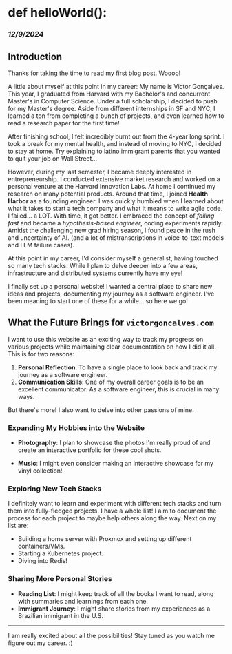 # def helloWorld():

### *12/9/2024*

## Introduction

Thanks for taking the time to read my first blog post. Woooo!

A little about myself at this point in my career: My name is Victor Gonçalves. This year, I graduated from Harvard with my Bachelor's and concurrent Master's in Computer Science. Under a full scholarship, I decided to push for my Master's degree. Aside from different internships in SF and NYC, I learned a ton from completing a bunch of projects, and even learned how to read a research paper for the first time!

After finishing school, I felt incredibly burnt out from the 4-year long sprint. I took a break for my mental health, and instead of moving to NYC, I decided to stay at home. Try explaining to latino immigrant parents that you wanted to quit your job on Wall Street...

However, during my last semester, I became deeply interested in entrepreneurship. I conducted extensive market research and worked on a personal venture at the Harvard Innovation Labs. At home I continued my research on many potential products. Around that time, I joined **Health Harbor** as a founding engineer. I  was quickly humbled when I learned about what it takes to start a tech company and what it means to write agile code. I failed... a LOT. With time, it got better. I embraced the concept of *failing fast* and became a *hypothesis-based engineer*, coding experiments rapidly. Amidst the challenging new grad hiring season, I found peace in the rush and uncertainty of AI. (and a lot of mistranscriptions in voice-to-text models and LLM failure cases).

At this point in my career, I'd consider myself a generalist, having touched so many tech stacks. While I plan to delve deeper into a few areas, infrastructure and distributed systems currently have my eye!

I finally set up a personal website! I wanted a central place to share new ideas and projects, documenting my journey as a software engineer. I've been meaning to start one of these for a while... so here we go!

## What the Future Brings for `victorgoncalves.com`

I want to use this website as an exciting way to track my progress on various projects while maintaining clear documentation on how I did it all. This is for two reasons:

1. **Personal Reflection**: To have a single place to look back and track my journey as a software engineer.
2. **Communication Skills**: One of my overall career goals is to be an excellent communicator. As a software engineer, this is crucial in many ways.

But there's more! I also want to delve into other passions of mine.

### Expanding My Hobbies into the Website

- **Photography**: I plan to showcase the photos I'm really proud of and create an interactive portfolio for these cool shots.

- **Music**: I might even consider making an interactive showcase for my vinyl collection!

### Exploring New Tech Stacks

I definitely want to learn and experiment with different tech stacks and turn them into fully-fledged projects. I have a whole list! I aim to document the process for each project to maybe help others along the way. Next on my list are:

- Building a home server with Proxmox and setting up different containers/VMs.
- Starting a Kubernetes project.
- Diving into Redis!

### Sharing More Personal Stories

- **Reading List**: I might keep track of all the books I want to read, along with summaries and learnings from each one.
- **Immigrant Journey**: I might share stories from my experiences as a Brazilian immigrant in the U.S.

---

I am really excited about all the possibilities! Stay tuned as you watch me figure out my career. :) 